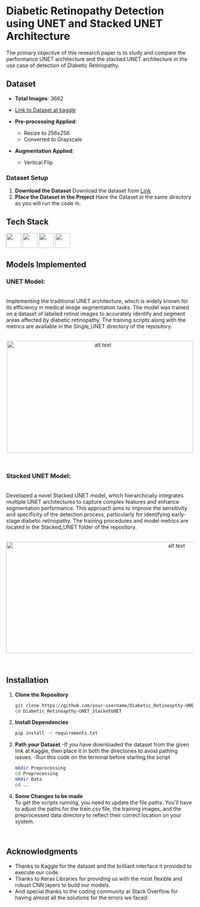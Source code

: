 # Diabetic Retinopathy Detection using UNET and Stacked UNET Architecture
The primary objective of this research paper is to study and compare the performance UNET architecture and the stacked UNET architecture in the use case of detection of Diabetic Retinopathy.

## Dataset

- **Total Images**: 3662
- [Link to Dataset at kaggle](https://www.kaggle.com/competitions/aptos2019-blindness-detection/overview)
- **Pre-processing Applied**:
  - Resize to 256x256 
  - Converted to Grayscale

- **Augmentation Applied**:
  - Vertical Flip
### Dataset Setup

1. **Download the Dataset**
   Download the dataset from [Link](https://www.kaggle.com/competitions/aptos2019-blindness-detection/overview)
2. **Place the Dataset in the Project**
   Have the Dataset in the same directory as you will run the code in.

## Tech Stack
<div><img src="https://img.icons8.com/?size=100&id=n3QRpDA7KZ7P&format=png&color=000000" height="40px" width="40px">
<img src="https://img.icons8.com/?size=100&id=13441&format=png&color=000000" height="40px" width="40px">
<img src="https://img.icons8.com/?size=100&id=bpip0gGiBLT1&format=png&color=000000" height="40px" width="40px">
<img src="https://upload.wikimedia.org/wikipedia/commons/a/ae/Keras_logo.svg" height="40px" width="40px">

## Models Implemented
### UNET Model:
<br> 
Implementing the traditional UNET architecture, which is widely known for its efficiency in medical image segmentation tasks. The model was trained on a dataset of labeled retinal images to accurately identify and segment areas affected by diabetic retinopathy. The training scripts along with the metrics are available in the Single_UNET directory of the repository.
</br>
</br>

<p align= "center">
  <img src="Architectures/UNET.png?raw=true" alt="alt text" width="500" height="300">
</p>

</br>

### Stacked UNET Model:
<br> 
Developed a novel Stacked UNET model, which hierarchically integrates multiple UNET architectures to capture complex features and enhance segmentation performance. This approach aims to improve the sensitivity and specificity of the detection process, particularly for identifying early-stage diabetic retinopathy. The training procedures and model metrics are located in the Stacked_UNET folder of the repository.

</br>
</br>
<p align= "center">
  <img src="Architectures/UNET-2.png?raw=true" alt="alt text" width="900" height="300">
</p>
</br>

## Installation

1. **Clone the Repository**
   ```bash
   git clone https://github.com/your-username/Diabetic_Retinoapthy-UNET_Stacket_UNET.git
   cd Diabetic_Retinoapthy-UNET_StacketUNET

2. **Install Dependencies**
   ```bash
   pip install -r requirements.txt
3. **Path your Dataset**
   -If you have downloaded the dataset from the given link at Kaggle, then place it in both the directories to avoid pathing issues.
  -Run this code on the terminal before starting the script
     ```bash
     mkdir Preprocessing
     cd Preprocessing
     mkdir Data
     cd ..
4. **Some Changes to be made**
   </br>To get the scripts running, you need to update the file paths. You'll have to adjust the paths for the train.csv file, the training images, and the preprocessed data directory to reflect their correct location on your system.
  </br>

## Acknowledgments

- Thanks to Kaggle for the dataset and the brilliant interface it provided to execute our code.
- Thanks to Keras Libraries for providing us with the most flexible and robust CNN layers to build our models.
- And special thanks to the coding community at Stack Overflow for having almost all the solutions for the errors we faced.
